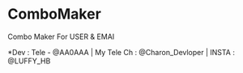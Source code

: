 # ComboMaker
Combo Maker For USER &amp; EMAI

*Dev : Tele - @AA0AAA | My Tele Ch : @Charon_Devloper | INSTA : @LUFFY_HB
